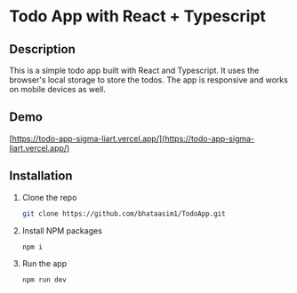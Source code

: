 # Todo App with React + Typescript

## Description
This is a simple todo app built with React and Typescript. It uses the browser's local storage to store the todos. The app is responsive and works on mobile devices as well.

## Demo
[https://todo-app-sigma-liart.vercel.app/](https://todo-app-sigma-liart.vercel.app/)

## Installation
1. Clone the repo
    ```sh
    git clone https://github.com/bhataasim1/TodoApp.git
    ```
2. Install NPM packages
    ```sh
    npm i 
    ```
3. Run the app
    ```sh
    npm run dev
    ```

